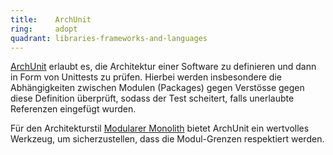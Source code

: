 ```yaml
---
title:    ArchUnit  
ring:     adopt  
quadrant: libraries-frameworks-and-languages
---
```


[ArchUnit][archunit] erlaubt es, die Architektur einer Software zu definieren und dann in Form von Unittests zu prüfen.
Hierbei werden insbesondere die Abhängigkeiten zwischen Modulen (Packages) gegen Verstösse gegen diese Definition
überprüft, sodass der Test scheitert, falls unerlaubte Referenzen eingefügt wurden.

Für den Architekturstil [Modularer Monolith](modularized-monolith.html) bietet ArchUnit ein wertvolles Werkzeug, um
sicherzustellen, dass die Modul-Grenzen respektiert werden.

[archunit]: https://www.archunit.org/
